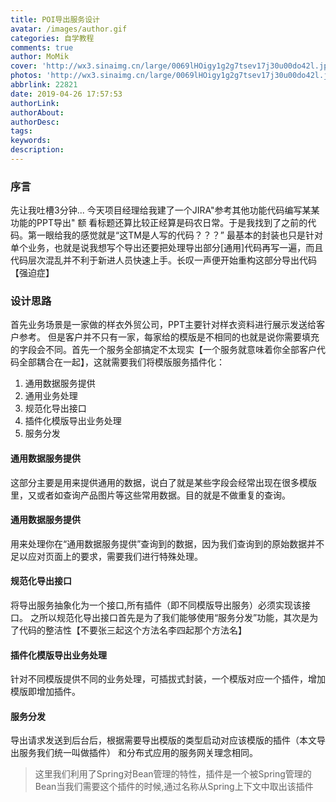 ```yaml
---
title: POI导出服务设计
avatar: /images/author.gif
categories: 自学教程
comments: true
author: MoMik
cover: 'http://wx3.sinaimg.cn/large/0069lHOigy1g2g7tsev17j30u00do42l.jpg'
photos: 'http://wx3.sinaimg.cn/large/0069lHOigy1g2g7tsev17j30u00do42l.jpg'
abbrlink: 22821
date: 2019-04-26 17:57:53
authorLink:
authorAbout:
authorDesc:
tags:
keywords:
description:
---
```


### 序言
先让我吐槽3分钟...
今天项目经理给我建了一个JIRA"参考其他功能代码编写某某功能的PPT导出" 额 看标题还算比较正经算是码农日常。于是我找到了之前的代码。第一眼给我的感觉就是“这TM是人写的代码？？？” 最基本的封装也只是针对单个业务，也就是说我想写个导出还要把处理导出部分[通用]代码再写一遍，而且代码层次混乱并不利于新进人员快速上手。长叹一声便开始重构这部分导出代码【强迫症】
### 设计思路
首先业务场景是一家做的样衣外贸公司，PPT主要针对样衣资料进行展示发送给客户参考。
但是客户并不只有一家，每家给的模版是不相同的也就是说你需要填充的字段会不同。首先一个服务全部搞定不太现实【一个服务就意味着你全部客户代码全部耦合在一起】，这就需要我们将模版服务插件化：

1. 通用数据服务提供
2. 通用业务处理
3. 规范化导出接口
4. 插件化模版导出业务处理
5. 服务分发


#### 通用数据服务提供
这部分主要是用来提供通用的数据，说白了就是某些字段会经常出现在很多模版里，又或者如查询产品图片等这些常用数据。目的就是不做重复的查询。

#### 通用数据服务提供
用来处理你在“通用数据服务提供”查询到的数据，因为我们查询到的原始数据并不足以应对页面上的要求，需要我们进行特殊处理。

#### 规范化导出接口
将导出服务抽象化为一个接口,所有插件（即不同模版导出服务）必须实现该接口。
之所以规范化导出接口首先是为了我们能够使用“服务分发”功能，其次是为了代码的整洁性【不要张三起这个方法名李四起那个方法名】

#### 插件化模版导出业务处理
针对不同模版提供不同的业务处理，可插拔式封装，一个模版对应一个插件，增加模版即增加插件。

#### 服务分发
导出请求发送到后台后，根据需要导出模版的类型启动对应该模版的插件（本文导出服务我们统一叫做插件）
和分布式应用的服务网关理念相同。

> 这里我们利用了Spring对Bean管理的特性，插件是一个被Spring管理的Bean当我们需要这个插件的时候,通过名称从Spring上下文中取出该插件